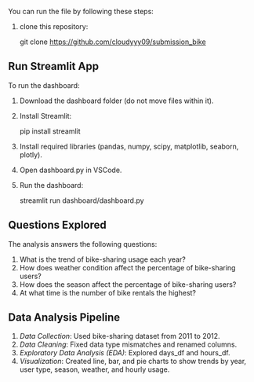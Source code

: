 You can run the file by following these steps:
1. clone this repository:
   
   git clone https://github.com/cloudyyy09/submission_bike
   


## Run Streamlit App
To run the dashboard:
1. Download the dashboard folder (do not move files within it).
2. Install Streamlit:
   
   pip install streamlit
   
3. Install required libraries (pandas, numpy, scipy, matplotlib, seaborn, plotly).
4. Open dashboard.py in VSCode.
5. Run the dashboard:
   
   streamlit run dashboard/dashboard.py
   


## Questions Explored
The analysis answers the following questions:
1. What is the trend of bike-sharing usage each year?  
2. How does weather condition affect the percentage of bike-sharing users?  
3. How does the season affect the percentage of bike-sharing users?  
4. At what time is the number of bike rentals the highest?

## Data Analysis Pipeline
1. *Data Collection*: Used bike-sharing dataset from 2011 to 2012.
2. *Data Cleaning*: Fixed data type mismatches and renamed columns.
3. *Exploratory Data Analysis (EDA)*: Explored days_df and hours_df.
4. *Visualization*: Created line, bar, and pie charts to show trends by year, user type, season, weather, and hourly usage.
